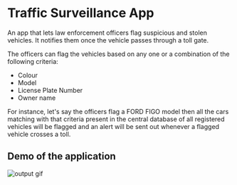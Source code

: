 # Traffic Surveillance App

An app that lets law enforcement officers flag suspicious and stolen vehicles. It notifies them once the vehicle passes through a toll gate.

The officers can flag the vehicles based on any one or a combination of the following criteria:

- Colour
- Model
- License Plate Number
- Owner name

For instance, let's say the officers flag a FORD FIGO model then all the cars matching with that criteria present in the central database of all registered vehicles will be flagged and an alert will be sent out whenever a flagged vehicle crosses a toll.

## Demo of the application

![output gif](https://github.com/SowmyaaRamesh/Dino-Game/blob/main/dino%20gif.gif)
